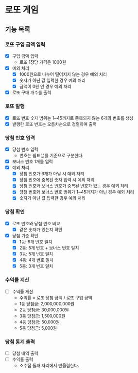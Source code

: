 # 로또 게임

## 기능 목록

### 로또 구입 금액 입력

- [x] 구입 금액 입력
    - 로또 1장당 가격은 1000원
- [x] 예외 처리
    - [x] 1000원으로 나누어 떨어지지 않는 경우 예외 처리
    - [x] 숫자가 아닌 값 입력한 경우 예외 처리
    - [x] 금액이 0원 인 경우 예외 처리
- [x] 로또 구매 개수를 출력

### 로또 발행

- [x] 로또 번호 숫자 범위는 1~45까지로 중복되지 않는 6개의 번호를 생성
- [x] 발행한 로또 번호는 오름차순으로 정렬하여 출력

### 당첨 번호 입력

- [x] 당첨 번호 입력
    - 번호는 쉼표(,)를 기준으로 구분한다.
- [x] 보너스 번호 1개를 입력 
- [x] 예외 처리
    - [x] 당첨 번호가 6개가 아닐 시 예외 처리 
    - [x] 당첨 번호에 중복된 숫자 입력 시 예외 처리
    - [x] 당첨 번호와 보너스 번호가 중복된 번호가 있는 경우 예외 처리
    - [x] 당첨 번호와 보너스 번호 범위가 1~45까지가 아닌 경우 예외 처리
    - [x] 숫자가 아닌 값 입력한 경우 예외 처리

### 당첨 확인

- [x] 로또 번호와 당첨 번호 비교
    - [x] 같은 숫자가 있는지 확인
- [x] 당첨 기준 확인
    - [x] 1등: 6개 번호 일치
    - [x] 2등: 5개 번호 + 보너스 번호 일치
    - [x] 3등: 5개 번호 일치
    - [x] 4등: 4개 번호 일치
    - [x] 5등: 3개 번호 일치

### 수익률 계산

- [ ] 수익률 계산
    - 수익률 = 로또 당첨 금액 / 로또 구입 금액
    - 1등 당첨금: 2,000,000,000원
    - 2등 당첨금: 30,000,000원
    - 3등 당첨금: 1,500,000원
    - 4등 당첨금: 50,000원
    - 5등 당첨금: 5,000원

### 당첨 통계 출력

- [ ] 당첨 내역 출력
- [ ] 수익률 출력
    - 소수점 둘째 자리에서 반올림한다.